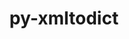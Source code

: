 ---
title: "py-xmltodict"
layout: cache
categories: [package, develop-2025-07-13]
meta: {"compilers": ["none"], "num_specs": 3, "num_specs_by_stack": {"developer-tools-aarch64-linux-gnu": 1, "developer-tools-darwin": 1, "developer-tools-x86_64_v3-linux-gnu": 1, "root": 3}, "oss": ["centos7", "rhel8", "sequoia"], "platforms": ["darwin", "linux"], "stacks": ["developer-tools-aarch64-linux-gnu", "developer-tools-darwin", "developer-tools-x86_64_v3-linux-gnu", "root"], "targets": ["aarch64", "x86_64_v3"], "versions": ["0.12.0"]}
spec_details: [{"compiler": "none", "hash": "hz7cs5glkzkpqqpvalcsidveeswyuwwz", "os": "sequoia", "platform": "darwin", "size": "-", "stacks": ["developer-tools-darwin", "root"], "target": "aarch64", "variants": ["build_system=python_pip"], "versions": ["0.12.0"]}, {"compiler": "none", "hash": "nrx57lodb6qf37pvhjidn2fw5lechxwc", "os": "centos7", "platform": "linux", "size": "-", "stacks": ["developer-tools-x86_64_v3-linux-gnu", "root"], "target": "x86_64_v3", "variants": ["build_system=python_pip"], "versions": ["0.12.0"]}, {"compiler": "none", "hash": "ttbko3dsxv4ljtn2yknts7p3bv7if35s", "os": "rhel8", "platform": "linux", "size": "-", "stacks": ["developer-tools-aarch64-linux-gnu", "root"], "target": "aarch64", "variants": ["build_system=python_pip"], "versions": ["0.12.0"]}]
---